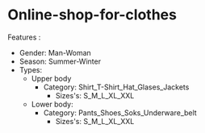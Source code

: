 # Online-shop-for-clothes
Features : 
- Gender: Man-Woman
- Season: Summer-Winter
- Types:
  - Upper body
    - Category: Shirt_T-Shirt_Hat_Glases_Jackets
      - Sizes's: S_M_L_XL_XXL
  - Lower body:
     - Category: Pants_Shoes_Soks_Underware_belt
        - Sizes's: S_M_L_XL_XXL
